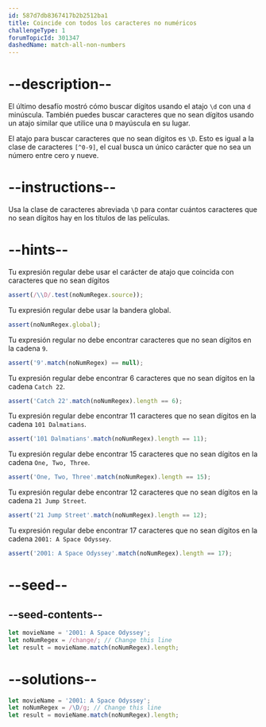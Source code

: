 ```yaml
---
id: 587d7db8367417b2b2512ba1
title: Coincide con todos los caracteres no numéricos
challengeType: 1
forumTopicId: 301347
dashedName: match-all-non-numbers
---
```


# --description--

El último desafío mostró cómo buscar dígitos usando el atajo `\d` con una `d` minúscula. También puedes buscar caracteres que no sean dígitos usando un atajo similar que utilice una `D` mayúscula en su lugar.

El atajo para buscar caracteres que no sean dígitos es `\D`. Esto es igual a la clase de caracteres `[^0-9]`, el cual busca un único carácter que no sea un número entre cero y nueve.

# --instructions--

Usa la clase de caracteres abreviada `\D` para contar cuántos caracteres que no sean dígitos hay en los títulos de las películas.

# --hints--

Tu expresión regular debe usar el carácter de atajo que coincida con caracteres que no sean dígitos

```js
assert(/\\D/.test(noNumRegex.source));
```

Tu expresión regular debe usar la bandera global.

```js
assert(noNumRegex.global);
```

Tu expresión regular no debe encontrar caracteres que no sean dígitos en la cadena `9`.

```js
assert('9'.match(noNumRegex) == null);
```

Tu expresión regular debe encontrar 6 caracteres que no sean dígitos en la cadena `Catch 22`.

```js
assert('Catch 22'.match(noNumRegex).length == 6);
```

Tu expresión regular debe encontrar 11 caracteres que no sean dígitos en la cadena `101 Dalmatians`.

```js
assert('101 Dalmatians'.match(noNumRegex).length == 11);
```

Tu expresión regular debe encontrar 15 caracteres que no sean dígitos en la cadena `One, Two, Three`.

```js
assert('One, Two, Three'.match(noNumRegex).length == 15);
```

Tu expresión regular debe encontrar 12 caracteres que no sean dígitos en la cadena `21 Jump Street`.

```js
assert('21 Jump Street'.match(noNumRegex).length == 12);
```

Tu expresión regular debe encontrar 17 caracteres que no sean dígitos en la cadena `2001: A Space Odyssey`.

```js
assert('2001: A Space Odyssey'.match(noNumRegex).length == 17);
```

# --seed--

## --seed-contents--

```js
let movieName = '2001: A Space Odyssey';
let noNumRegex = /change/; // Change this line
let result = movieName.match(noNumRegex).length;
```

# --solutions--

```js
let movieName = '2001: A Space Odyssey';
let noNumRegex = /\D/g; // Change this line
let result = movieName.match(noNumRegex).length;
```

